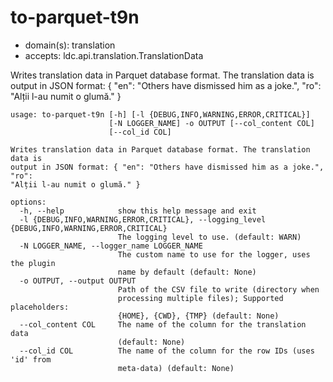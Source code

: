 # to-parquet-t9n

* domain(s): translation
* accepts: ldc.api.translation.TranslationData

Writes translation data in Parquet database format. The translation data is output in JSON format: { "en": "Others have dismissed him as a joke.", "ro": "Alții l-au numit o glumă." }

```
usage: to-parquet-t9n [-h] [-l {DEBUG,INFO,WARNING,ERROR,CRITICAL}]
                      [-N LOGGER_NAME] -o OUTPUT [--col_content COL]
                      [--col_id COL]

Writes translation data in Parquet database format. The translation data is
output in JSON format: { "en": "Others have dismissed him as a joke.", "ro":
"Alții l-au numit o glumă." }

options:
  -h, --help            show this help message and exit
  -l {DEBUG,INFO,WARNING,ERROR,CRITICAL}, --logging_level {DEBUG,INFO,WARNING,ERROR,CRITICAL}
                        The logging level to use. (default: WARN)
  -N LOGGER_NAME, --logger_name LOGGER_NAME
                        The custom name to use for the logger, uses the plugin
                        name by default (default: None)
  -o OUTPUT, --output OUTPUT
                        Path of the CSV file to write (directory when
                        processing multiple files); Supported placeholders:
                        {HOME}, {CWD}, {TMP} (default: None)
  --col_content COL     The name of the column for the translation data
                        (default: None)
  --col_id COL          The name of the column for the row IDs (uses 'id' from
                        meta-data) (default: None)
```
